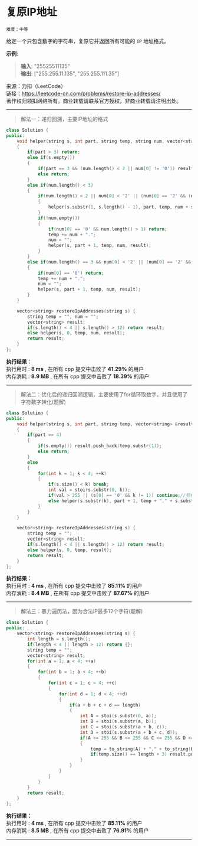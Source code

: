 # 复原IP地址 #  
`难度：中等` 

给定一个只包含数字的字符串，复原它并返回所有可能的 `IP` 地址格式。  

**示例**:   
>**输入**: "25525511135"   
>**输出**: ["255.255.11.135", "255.255.111.35"]  

来源：力扣（LeetCode）  
链接：https://leetcode-cn.com/problems/restore-ip-addresses/  
著作权归领扣网络所有。商业转载请联系官方授权，非商业转载请注明出处。  

---  
>解法一：递归回溯，主要IP地址的格式  

```C++
class Solution {
public:
    void helper(string s, int part, string temp, string num, vector<string> &result)
    {
        if(part > 3) return;
        else if(s.empty())
        {
            if(part == 3 && (num.length() < 2 || num[0] != '0')) result.push_back(temp + num);
            else return;
        }
        else if(num.length() < 3)
        {
            if(num.length() < 2 || num[0] < '2' || (num[0] == '2' && (num[1] < '5' || (num[1] == '5' && s[0] < '6'))))
            {
                helper(s.substr(1, s.length() - 1), part, temp, num + s[0], result);
            }
            if(!num.empty())
            {
                if(num[0] == '0' && num.length() > 1) return;
                temp += num + ".";
                num = "";
                helper(s, part + 1, temp, num, result);
            }
        }
        else if(num.length() == 3 && num[0] < '2' || (num[0] == '2' && (num[1] < '5' || (num[1] == '5' && num[2] < '6'))))
        {
            if(num[0] == '0') return;
            temp += num + ".";
            num = "";
            helper(s, part + 1, temp, num, result);
        }
    }

    vector<string> restoreIpAddresses(string s) {
        string temp = "", num = "";
        vector<string> result;
        if(s.length() < 4 || s.length() > 12) return result;
        else helper(s, 0, temp, num, result);
        return result;
    }
};
```  

**执行结果：**  
执行用时 : **8 ms** , 在所有 cpp 提交中击败了 **41.29%** 的用户  
内存消耗 : **8.9 MB** , 在所有 cpp 提交中击败了 **18.39%** 的用户  

---  
>解法二：优化后的递归回溯逻辑，主要使用了for循环取数字，并且使用了字符数字转化(题解)  

```C++
class Solution {
public:
    void helper(string s, int part, string temp, vector<string> &result)
    {
        if(part == 4)
        {
            if(s.empty()) result.push_back(temp.substr(1));
            else return;
        }
        else
        {
            for(int k = 1; k < 4; ++k)
            {
				if(s.size() < k) break;
				int val = stoi(s.substr(0, k));
				if(val > 255 || (s[0] == '0' && k != 1)) continue;//剪枝
				else helper(s.substr(k), part + 1, temp + "." + s.substr(0, k), result);
			}
        }
    }

    vector<string> restoreIpAddresses(string s) {
        string temp = "";
        vector<string> result;
        if(s.length() < 4 || s.length() > 12) return result;
        else helper(s, 0, temp, result);
        return result;
    }
};
```  

**执行结果：**  
执行用时 : **4 ms** , 在所有 cpp 提交中击败了 **85.11%** 的用户  
内存消耗 : **8.4 MB** , 在所有 cpp 提交中击败了 **87.67%** 的用户  

---  
>解法三：暴力遍历法，因为合法IP最多12个字符(题解)  

```C++
class Solution {
public:
    vector<string> restoreIpAddresses(string s) {
        int length = s.length();
        if(length < 4 || length > 12) return {};
        string temp = "";
        vector<string> result;
        for(int a = 1; a < 4; ++a)
        {
            for(int b = 1; b < 4; ++b)
            {
                for(int c = 1; c < 4; ++c)
                {
                    for(int d = 1; d < 4; ++d)
                    {
                        if(a + b + c + d == length)
                        {
                            int A = stoi(s.substr(0, a));
                            int B = stoi(s.substr(a, b));
                            int C = stoi(s.substr(a + b, c));
                            int D = stoi(s.substr(a + b + c, d));
                            if(A <= 255 && B <= 255 && C <= 255 && D <= 255)
                            {
                                temp = to_string(A) + "." + to_string(B) + "." + to_string(C) + "." + to_string(D);
                                if(temp.size() == length + 3) result.push_back(temp);
                            }
                        }
                    }
                }
            }
        }
        return result;
    }
};
```  

**执行结果：**  
执行用时 : **4 ms** , 在所有 cpp 提交中击败了 **85.11%** 的用户  
内存消耗 : **8.5 MB** , 在所有 cpp 提交中击败了 **76.91%** 的用户  

---  